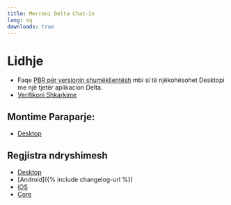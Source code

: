 ```yaml
---
title: Merreni Delta Chat-in
lang: sq
downloads: true
---
```




<!-- GENERATED FILE -- DO NOT EDIT -->



# Lidhje

* Faqe [PBR për versionin shumëklientësh](help#multiclient) mbi si të njëkohësohet Desktopi me një tjetër aplikacion Delta. 
* [Verifikoni Shkarkime](verify-downloads)

## Montime Paraparje:
* [Desktop](https://download.delta.chat/desktop/preview/)

## Regjistra ndryshimesh

* [Desktop](https://github.com/deltachat/deltachat-desktop/blob/master/CHANGELOG.md)
* [Android]({% include changelog-url %})
* [iOS](https://github.com/deltachat/deltachat-ios/blob/master/CHANGELOG.md)
* [Core](https://github.com/deltachat/deltachat-core-rust/blob/master/CHANGELOG.md)
